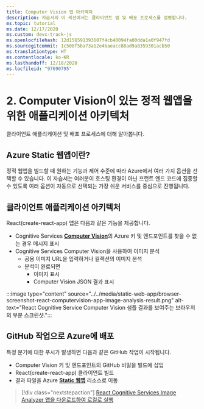 ```yaml
---
title: Computer Vision 앱 아키텍처
description: 자습서의 이 섹션에서는 클라이언트 앱 및 배포 프로세스를 설명합니다.
ms.topic: tutorial
ms.date: 12/17/2020
ms.custom: devx-track-js
ms.openlocfilehash: 12d156591393607f4cb40094fa00dda1a0f947fd
ms.sourcegitcommit: 1c508f5ba73a12e4baeacc88ad9a8359301acb50
ms.translationtype: HT
ms.contentlocale: ko-KR
ms.lasthandoff: 12/18/2020
ms.locfileid: "97690795"
---
```

# <a name="2-application-architecture-for-static-web-app-with-computer-vision"></a>2. Computer Vision이 있는 정적 웹앱을 위한 애플리케이션 아키텍처

클라이언트 애플리케이션 및 배포 프로세스에 대해 알아봅니다.

## <a name="what-is-an-azure-static-web-app"></a>Azure Static 웹앱이란?

정적 웹앱을 빌드할 때 원하는 기능과 제어 수준에 따라 Azure에서 여러 가지 옵션을 선택할 수 있습니다. 이 자습서는 여러분이 호스팅 환경이 아닌 프런트 엔드 코드에 집중할 수 있도록 여러 옵션이 자동으로 선택되는 가장 쉬운 서비스를 중심으로 진행됩니다.

## <a name="client-application-architecture"></a>클라이언트 애플리케이션 아키텍처

React(create-react-app) 앱은 다음과 같은 기능을 제공합니다. 
* Cognitive Services [**Computer Vision**](https://docs.microsoft.com/azure/cognitive-services/computer-vision/)의 Azure 키 및 엔드포인트를 찾을 수 없는 경우 메시지 표시
* Cognitive Services Computer Vision을 사용하여 이미지 분석
    * 공용 이미지 URL을 입력하거나 컬렉션의 이미지 분석
    * 분석이 완료되면
        * 이미지 표시
        * Computer Vision JSON 결과 표시 

:::image type="content" source="../../media/static-web-app/browser-screenshot-react-computervision-app-image-analysis-result.png" alt-text="React Cognitive Service Computer Vision 샘플 결과를 보여주는 브라우저의 부분 스크린샷.":::

## <a name="deploy-to-azure-with-github-action"></a>GitHub 작업으로 Azure에 배포

특정 분기에 대한 푸시가 발생하면 다음과 같은 GitHub 작업이 시작됩니다.
* Computer Vision 키 및 엔드포인트의 GitHub 비밀을 빌드에 삽입
* React(create-react-app) 클라이언트 빌드
* 결과 파일을 Azure [**Static 웹앱**](https://docs.microsoft.com/azure/static-web-apps) 리소스로 이동

> [!div class="nextstepaction"]
> [React Cognitive Services Image Analyzer 앱을 다운로드하여 로컬로 실행](run-the-react-cognitive-services-image-analyzer-app-locally.md) 